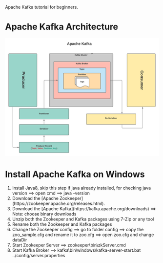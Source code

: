 Apache Kafka tutorial for beginners.

# Apache Kafka Architecture
![alt text](./public/img/apache-kafka-architecture.png)

# Install Apache Kafka on Windows

<ol>
<li>Install Java8, skip this step if java already installed, for checking java version ==> open cmd ==> java -version</li>
<li>Download the [Apache Zookeeper](https://zookeeper.apache.org/releases.html). </li>
<li>Download the [Apache Kafka](https://kafka.apache.org/downloads) ==> Note:  choose binary downloads</li>
<li>Unzip both the Zookeeper and Kafka packages using 7-Zip or any tool</li>
<li>Rename both the Zookeeper and Kafka packages</li>
<li>Change the Zookeeper config ==> go to folder config ==> copy the zoo_sample.cfg and rename it to zoo.cfg ==> open zoo.cfg and change dataDir </li>    
<li>Start Zookeeper Server ==>  zookeeper\bin\zkServer.cmd</li>
<li>Start Kafka Broker ==>  kafka\bin\windows\kafka-server-start.bat  ../config/server.properties</li>  
</ol>



